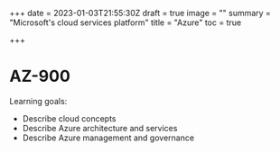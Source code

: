 +++
date = 2023-01-03T21:55:30Z
draft = true
image = ""
summary = "Microsoft's cloud services platform"
title = "Azure"
toc = true

+++
# AZ-900

Learning goals:

* Describe cloud concepts
* Describe Azure architecture and services
* Describe Azure management and governance